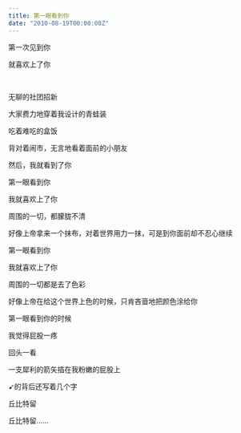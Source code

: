```yaml
---
title: 第一眼看到你
date: "2010-08-19T00:00:00Z"
---
```


第一次见到你

就喜欢上了你

 

无聊的社团招新

大家费力地穿着我设计的青蛙装

吃着难吃的盒饭

背对着闹市，无言地看着面前的小朋友

然后，我就看到了你

第一眼看到你

我就喜欢上了你

周围的一切，都朦胧不清

好像上帝拿来一个抹布，对着世界用力一抹，可是到你面前却不忍心继续
 

第一眼看到你

我就喜欢上了你

周围的一切都是去了色彩

好像上帝在给这个世界上色的时候，只肯吝啬地把颜色涂给你
 

第一眼看到你的时候

我觉得屁股一疼

回头一看

一支犀利的箭矢插在我粉嫩的屁股上

➹的背后还写着几个字

丘比特留

丘比特留……

 

 
